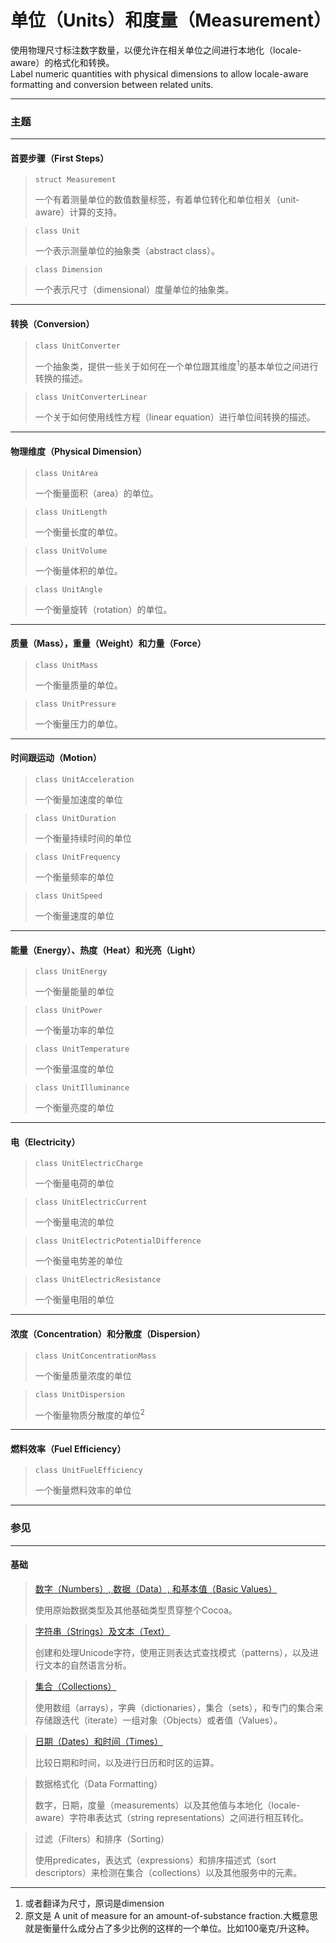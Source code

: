 # 单位（Units）和度量（Measurement）

使用物理尺寸标注数字数量，以便允许在相关单位之间进行本地化（locale-aware）的格式化和转换。  
Label numeric quantities with physical dimensions to allow locale-aware formatting and conversion between related units.

---

### 主题

---

#### 首要步骤（First Steps）

> ```
> struct Measurement
> ```
> 一个有着测量单位的数值数量标签，有着单位转化和单位相关（unit-aware）计算的支持。

> ```
> class Unit
> ```
> 一个表示测量单位的抽象类（abstract class）。

> ```
> class Dimension
> ```
> 一个表示尺寸（dimensional）度量单位的抽象类。

---

#### 转换（Conversion）

> ```
> class UnitConverter
> ```
> 一个抽象类，提供一些关于如何在一个单位跟其维度<sup>1</sup>的基本单位之间进行转换的描述。

> ```
> class UnitConverterLinear
> ```
> 一个关于如何使用线性方程（linear equation）进行单位间转换的描述。

---

#### 物理维度（Physical Dimension）

> ```
> class UnitArea
> ```
> 一个衡量面积（area）的单位。

> ```
> class UnitLength
> ```
> 一个衡量长度的单位。

> ```
> class UnitVolume
> ```
> 一个衡量体积的单位。

> ```
> class UnitAngle
> ```
> 一个衡量旋转（rotation）的单位。

---

#### 质量（Mass），重量（Weight）和力量（Force）

> ```
> class UnitMass
> ```
> 一个衡量质量的单位。

> ```
> class UnitPressure
> ```
> 一个衡量压力的单位。

---

#### 时间跟运动（Motion）

> ```
> class UnitAcceleration
> ```
> 一个衡量加速度的单位

> ```
> class UnitDuration
> ```
> 一个衡量持续时间的单位

> ```
> class UnitFrequency
> ```
> 一个衡量频率的单位

> ```
> class UnitSpeed
> ```
> 一个衡量速度的单位

---

#### 能量（Energy）、热度（Heat）和光亮（Light）

> ```
> class UnitEnergy
> ```
> 一个衡量能量的单位

> ```
> class UnitPower
> ```
> 一个衡量功率的单位

> ```
> class UnitTemperature
> ```
> 一个衡量温度的单位

> ```
> class UnitIlluminance
> ```
> 一个衡量亮度的单位

---

#### 电（Electricity）

> ```
> class UnitElectricCharge
> ```
> 一个衡量电荷的单位

> ```
> class UnitElectricCurrent
> ```
> 一个衡量电流的单位

> ```
> class UnitElectricPotentialDifference
> ```
> 一个衡量电势差的单位

> ```
> class UnitElectricResistance
> ```
> 一个衡量电阻的单位

---

#### 浓度（Concentration）和分散度（Dispersion）

> ```
> class UnitConcentrationMass
> ```
> 一个衡量质量浓度的单位

> ```
> class UnitDispersion
> ```
> 一个衡量物质分散度的单位<sup>2</sup>

---

#### 燃料效率（Fuel Efficiency）

> ```
> class UnitFuelEfficiency
> ```
> 一个衡量燃料效率的单位

---

### 参见

---

#### 基础

> [数字（Numbers）, 数据（Data）, 和基本值（Basic Values）](./foundation/numbers_data_and_basic_values.md)
>
> 使用原始数据类型及其他基础类型贯穿整个Cocoa。

> [字符串（Strings）及文本（Text）](./foundation/strings_and_text.md)
>
> 创建和处理Unicode字符，使用正则表达式查找模式（patterns），以及进行文本的自然语言分析。

> [集合（Collections）](./foundation/collections.md)
>
> 使用数组（arrays），字典（dictionaries），集合（sets），和专门的集合来存储跟迭代（iterate）一组对象（Objects）或者值（Values）。

> [日期（Dates）和时间（Times）](./foundation/dates_and_times.md)
>
> 比较日期和时间，以及进行日历和时区的运算。

> 数据格式化（Data Formatting）
>
> 数字，日期，度量（measurements）以及其他值与本地化（locale-aware）字符串表达式（string representations）之间进行相互转化。

> 过滤（Filters）和排序（Sorting）
>
> 使用predicates，表达式（expressions）和排序描述式（sort descriptors）来检测在集合（collections）以及其他服务中的元素。

---

1. 或者翻译为尺寸，原词是dimension
2. 原文是 A unit of measure for an amount-of-substance fraction.大概意思就是衡量什么成分占了多少比例的这样的一个单位。比如100毫克/升这种。
